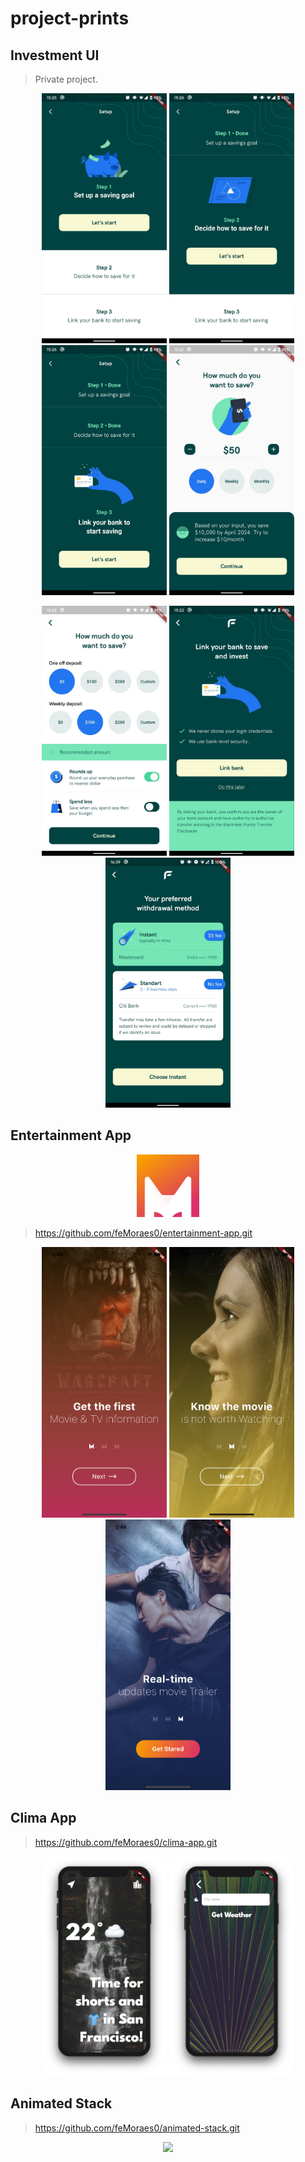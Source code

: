 # project-prints

## Investment UI
> Private project.

<p align="center">
  <img width="200" src="investment-ui/print-001.jpeg">
  <img width="200" src="investment-ui/print-002.jpeg">
  <img width="200" src="investment-ui/print-003.jpeg">
  <img width="200" src="investment-ui/print-004.jpeg">
</p>
<p align="center">
  <img width="200" src="investment-ui/print-005.jpeg">
  <img width="200" src="investment-ui/print-006.jpeg">
  <img width="200" src="investment-ui/print-007.jpeg">
</p>

## Entertainment App

<p align="center">
  <img width="100" src="entertainment-app/logo.png">
</p>

> https://github.com/feMoraes0/entertainment-app.git

<p align="center">
  <img width="200" src="entertainment-app/print-001.png">
  <img width="200" src="entertainment-app/print-002.png">
  <img width="200" src="entertainment-app/print-003.png">
</p>

## Clima App
> https://github.com/feMoraes0/clima-app.git

<p align="center">
  <img width="200" src="clima-app/print-001.png">
  <img width="200" src="clima-app/print-002.png">
</p>

## Animated Stack
> https://github.com/feMoraes0/animated-stack.git

<p align="center">
  <img width="500" src="animated-stack/animated_stack.gif">
</p>
